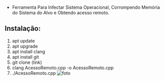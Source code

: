 
- Ferramenta Para Infectar Sistema 
Operacional, Corrompendo Memória do Sistema
do Alvo e Obtendo acesso remoto.

## Instalação:
1. apt update
2. apt upgrade
3. apt install clang
4. apt install git
5. git clone (link)
6. clang AcessoRemoto.cpp -o AcessoRemoto.cpp
7. ./AcessoRemoto.cpp
![foto](https://github.com/ZeusXaloc-Dev/LazaroMatrix-Virus/blob/main/virus-pc_dev.jpg)
